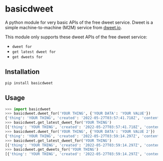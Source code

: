 # basicdweet
A python module for very basic APIs of the free dweet service.
Dweet is a simple machine-to-machine (M2M) service from [dweet.io](https://dweet.io).

This module only supports these dweet APIs of the free dweet service:

- `dweet for`
- `get latest dweet for`
- `get dweets for`

## Installation
`pip install basicdweet`

## Usage
``` python
>>> import basicdweet
>>> basicdweet.dweet_for('YOUR THING', {'YOUR DATA': 'YOUR VALUE'})
{'thing': 'YOUR THING', 'created': '2022-05-27T03:57:41.718Z', 'content': {'YOUR DATA': 'YOUR VALUE'}, 'transaction': 'da3d8f20-9b39-4d9a-aa06-2c1eebe0666f'}
>>> basicdweet.get_latest_dweet_for('YOUR THING')
[{'thing': 'YOUR THING', 'created': '2022-05-27T03:57:41.718Z', 'content': {'YOUR DATA': 'YOUR VALUE'}}]
>>> basicdweet.dweet_for('YOUR THING', {'YOUR DATA': 'YOUR VALUE 2'})
{'thing': 'YOUR THING', 'created': '2022-05-27T03:59:14.297Z', 'content': {'YOUR DATA': 'YOUR VALUE 2'}, 'transaction': 'e851fd9e-14c6-4d2b-847a-d9bf8402db18'}
>>> basicdweet.get_latest_dweet_for('YOUR THING')
[{'thing': 'YOUR THING', 'created': '2022-05-27T03:59:14.297Z', 'content': {'YOUR DATA': 'YOUR VALUE 2'}}]
>>> basicdweet.get_dweets_for('YOUR THING')
[{'thing': 'YOUR THING', 'created': '2022-05-27T03:59:14.297Z', 'content': {'YOUR DATA': 'YOUR VALUE 2'}}, {'thing': 'YOUR THING', 'created': '2022-05-27T03:57:41.718Z', 'content': {'YOUR DATA': 'YOUR VALUE'}}]
```
